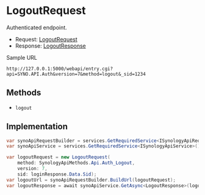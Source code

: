# LogoutRequest

Authenticated endpoint.

- Request: [LogoutRequest](../src/Synology.Api.Sdk/SynologyApi/Auth/Request/LogoutRequest.cs)
- Response: [LogoutResponse](../src/Synology.Api.Sdk/SynologyApi/Auth/Response/LogoutResponse.cs)

Sample URL

```
http://127.0.0.1:5000/webapi/entry.cgi?api=SYNO.API.Auth&version=7&method=logout&_sid=1234
```

## Methods

- `logout`

## Implementation

```csharp
var synoApiRequestBuilder = services.GetRequiredService<ISynologyApiRequestBuilder>();
var synoApiService = services.GetRequiredService<ISynologyApiService>();

var logoutRequest = new LogoutRequest(
    method: SynologyApiMethods.Api.Auth_Logout,
    version: 7,
    sid: loginResponse.Data.Sid);
var logoutUrl = synoApiRequestBuilder.BuildUrl(logoutRequest);
var logoutResponse = await synoApiService.GetAsync<LogoutResponse>(logoutUrl, cancellationToken);
```
